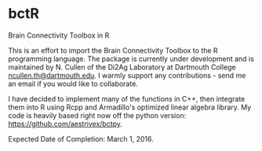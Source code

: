 # bctR
Brain Connectivity Toolbox in R

This is an effort to import the Brain Connectivity Toolbox to the R programming language. The package is currently under development and is maintained by N. Cullen of the Di2Ag Laboratory at Dartmouth College <ncullen.th@dartmouth.edu>. I warmly support any contributions - send me an email if you would like to collaborate. 

I have decided to implement many of the functions in C++, then integrate them into R using Rcpp and Armadillo's optimized linear algebra library. My code is heavily based right now off the python version: https://github.com/aestrivex/bctpy.

Expected Date of Completion: March 1, 2016.

